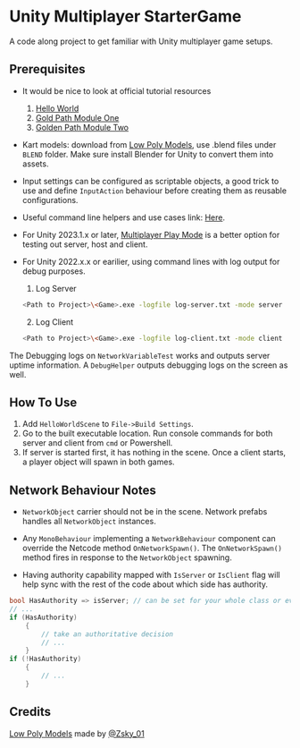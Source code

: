 # Unity Multiplayer StarterGame

A code along project to get familiar with Unity multiplayer game setups.

## Prerequisites

- It would be nice to look at official tutorial resources
  1. [Hello World](https://docs-multiplayer.unity3d.com/netcode/current/tutorials/helloworld/)
  2. [Gold Path Module One](https://docs-multiplayer.unity3d.com/netcode/current/tutorials/goldenpath_series/goldenpath_one/)
  3. [Golden Path Module Two](https://docs-multiplayer.unity3d.com/netcode/current/tutorials/goldenpath_series/goldenpath_two/)

- Kart models: download from [Low Poly Models](https://opengameart.org/content/modular-karts), use .blend files under `BLEND` folder. Make sure install Blender for Unity to convert them into assets.
- Input settings can be configured as scriptable objects, a good trick to use and define `InputAction` behaviour before creating them as reusable configurations.
- Useful command line helpers and use cases link: [Here](https://docs-multiplayer.unity3d.com/netcode/current/tutorials/command-line-helper/).
- For Unity 2023.1.x or later, [Multiplayer Play Mode](https://docs-multiplayer.unity3d.com/tools/1.1.0/mppm/) is a better option for testing out server, host and client.
- For Unity 2022.x.x or earilier, using command lines with log output for debug purposes.

  1. Log Server

  ```bash
  <Path to Project>\<Game>.exe -logfile log-server.txt -mode server
  ```

  2. Log Client

  ```bash
  <Path to Project>\<Game>.exe -logfile log-client.txt -mode client
  ```

The Debugging logs on `NetworkVariableTest` works and outputs server uptime information. A `DebugHelper` outputs debugging logs on the screen as well.

## How To Use

1. Add `HelloWorldScene` to `File->Build Settings`.
2. Go to the built executable location. Run console commands for both server and client from `cmd` or Powershell.
3. If server is started first, it has nothing in the scene. Once a client starts, a player object will spawn in both games.

## Network Behaviour Notes

- `NetworkObject` carrier should not be in the scene. Network prefabs handles all `NetworkObject` instances.
- Any `MonoBehaviour` implementing a `NetworkBehaviour` component can override the Netcode method `OnNetworkSpawn()`. The `OnNetworkSpawn()` method fires in response to the `NetworkObject` spawning.

- Having authority capability mapped with `IsServer` or `IsClient` flag will help sync with the rest of the code about which side has authority.
  
```csharp
bool HasAuthority => isServer; // can be set for your whole class or even project
// ...
if (HasAuthority)
    { 
        // take an authoritative decision
        // ...
    }
if (!HasAuthority)
    {
        // ...
    }
```

## Credits

[Low Poly Models](https://opengameart.org/content/modular-karts) made by [@Zsky_01](https://www.patreon.com/Zsky)
